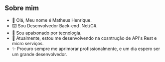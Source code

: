 <h2>Sobre mim</h2>

- 👋 Olá, Meu nome é Matheus Henrique.
- ⌨️ Sou Desenvolvedor Back-end .Net/C#.
- 💞️ Sou apaixonado por tecnologia.
- 🌱 Atualmente, estou me desenvolvendo na cosntrução de API's Rest e micro serviços.
- ✨ Procuro sempre me aprimorar profissionalmente, e um dia espero ser um grande desenvolvedor.
<!---
matheushr-dev/matheushr-dev is a ✨ special ✨ repository because its `README.md` (this file) appears on your GitHub profile.
You can click the Preview link to take a look at your changes.
--->
